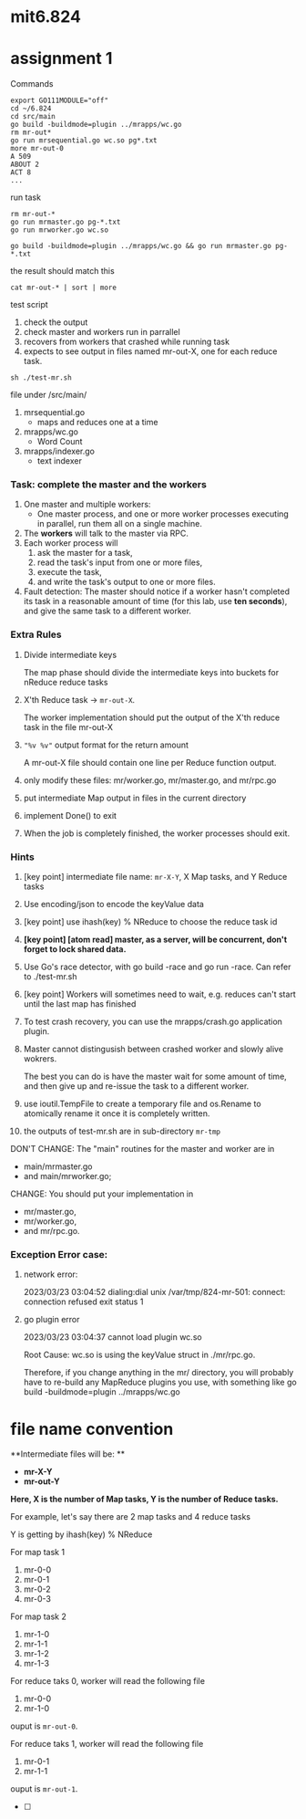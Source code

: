 # mit6.824

# assignment 1

Commands

```
export GO111MODULE="off"
cd ~/6.824
cd src/main
go build -buildmode=plugin ../mrapps/wc.go
rm mr-out*
go run mrsequential.go wc.so pg*.txt
more mr-out-0
A 509
ABOUT 2
ACT 8
...

```
run task

```
rm mr-out-*
go run mrmaster.go pg-*.txt
go run mrworker.go wc.so

go build -buildmode=plugin ../mrapps/wc.go && go run mrmaster.go pg-*.txt
```

the result should match this
```
cat mr-out-* | sort | more
```

test script
1. check the output
2. check master and workers run in parrallel
3. recovers from workers that crashed while running task
4. expects to see output in files named mr-out-X, one for each reduce task. 
```
sh ./test-mr.sh
```

file under /src/main/

1. mrsequential.go
   - maps and reduces one at a time
2. mrapps/wc.go
   - Word Count
3. mrapps/indexer.go
   - text indexer

### Task: complete the master and the workers

1. One master and multiple workers: 
   - One master process, and one or more worker processes executing in parallel, run them all on a single machine. 
2. The **workers** will talk to the master via RPC. 
3. Each worker process will 
   1. ask the master for a task, 
   2. read the task's input from one or more files, 
   3. execute the task, 
   4. and write the task's output to one or more files. 
4. Fault detection: The master should notice if a worker hasn't completed its task in a reasonable amount of time (for this lab, use **ten seconds**), and give the same task to a different worker.

### Extra Rules

1. Divide intermediate keys

   The map phase should divide the intermediate keys into buckets for nReduce reduce tasks
2. X'th Reduce task -> `mr-out-X`. 

   The worker implementation should put the output of the X'th reduce task in the file mr-out-X
3. `"%v %v"` output format for the return amount

   A mr-out-X file should contain one line per Reduce function output.
4. only modify these files: mr/worker.go, mr/master.go, and mr/rpc.go
5. put intermediate Map output in files in the current directory
6. implement Done() to exit
7. When the job is completely finished, the worker processes should exit.

### Hints

1. [key point] intermediate file name: `mr-X-Y`, X Map tasks, and Y Reduce tasks

2. Use encoding/json to encode the keyValue data

3. [key point] use ihash(key) % NReduce to choose the reduce task id

4. **[key point] [atom read] master, as a server, will be concurrent, don't forget to lock shared data.**

5. Use Go's race detector, with go build -race and go run -race. Can refer to ./test-mr.sh

6. [key point] Workers will sometimes need to wait, e.g. reduces can't start until the last map has finished

7. To test crash recovery, you can use the mrapps/crash.go application plugin.

8. Master cannot distingusish between crashed worker and slowly alive wokrers. 

   The best you can do is have the master wait for some amount of time, and then give up and re-issue the task to a different worker.
8. use ioutil.TempFile to create a temporary file and os.Rename to atomically rename it once it is completely written.
9. the outputs of test-mr.sh are in sub-directory `mr-tmp`


DON'T CHANGE: The "main" routines for the master and worker are in 
- main/mrmaster.go 
- and main/mrworker.go; 
  

CHANGE: You should put your implementation in 
- mr/master.go, 
- mr/worker.go, 
- and mr/rpc.go.

### Exception Error case:

1. network error:

   2023/03/23 03:04:52 dialing:dial unix /var/tmp/824-mr-501: connect: connection refused
   exit status 1

2. go plugin error

   2023/03/23 03:04:37 cannot load plugin wc.so

   Root Cause: wc.so is using the keyValue struct in ./mr/rpc.go. 

   Therefore, if you change anything in the mr/ directory, you will probably have to re-build any MapReduce plugins you use, with something like go build -buildmode=plugin ../mrapps/wc.go



# file name convention

**Intermediate files will be: **

- **mr-X-Y**
- **mr-out-Y**

**Here, X is the number of Map tasks, Y is the number of Reduce tasks.**



For example, let's say there are 2 map tasks and 4 reduce tasks



Y is getting by ihash(key) % NReduce 

For map task 1

1. mr-0-0
2. mr-0-1
3. mr-0-2
4. mr-0-3

For map task 2

1. mr-1-0
2. mr-1-1
3. mr-1-2
4. mr-1-3



For reduce taks 0, worker will read the following file 

1. mr-0-0
2. mr-1-0

ouput is `mr-out-0`.



For reduce taks 1, worker will read the following file 

1. mr-0-1
2. mr-1-1

ouput is `mr-out-1`.

- [ ] 